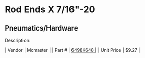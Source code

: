 # Rod Ends X 7/16"-20
## Pneumatics/Hardware
Description: 	 

| Vendor | Mcmaster | 
| Part # | [6498K648 ](http://www.mcmaster.com/) | 
| Unit Price | $9.27 | 
